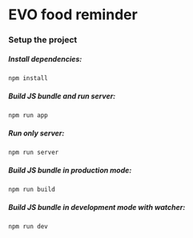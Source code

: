 # EVO food reminder

### Setup the project

##### Install dependencies:
```
npm install
```

##### Build JS bundle and run server:
```
npm run app
```
##### Run only server:
```
npm run server
```

##### Build JS bundle in production mode:
```
npm run build
```

##### Build JS bundle in development mode with watcher:
```
npm run dev
```
